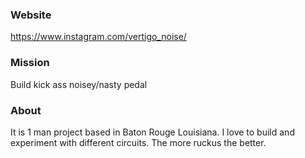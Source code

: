 
### Website
https://www.instagram.com/vertigo_noise/

### Mission
Build kick ass noisey/nasty pedal

### About 
It is 1 man project based in Baton Rouge Louisiana. I love to build and experiment with different circuits. The more ruckus the better. 
